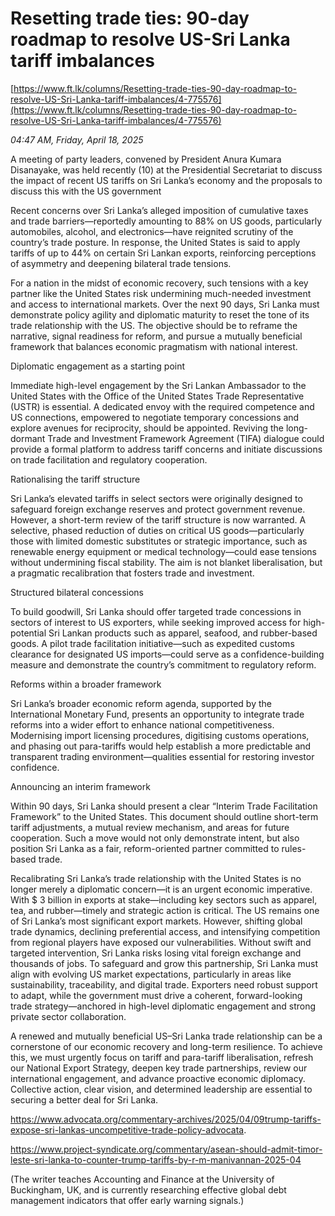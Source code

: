 # Resetting trade ties: 90-day roadmap  to resolve US-Sri Lanka tariff imbalances

[https://www.ft.lk/columns/Resetting-trade-ties-90-day-roadmap-to-resolve-US-Sri-Lanka-tariff-imbalances/4-775576](https://www.ft.lk/columns/Resetting-trade-ties-90-day-roadmap-to-resolve-US-Sri-Lanka-tariff-imbalances/4-775576)

*04:47 AM, Friday, April 18, 2025*

A meeting of party leaders, convened by President Anura Kumara Disanayake, was held recently (10) at the Presidential Secretariat to discuss the impact of recent US tariffs on Sri Lanka’s economy and the proposals to discuss this with the US government

Recent concerns over Sri Lanka’s alleged imposition of cumulative taxes and trade barriers—reportedly amounting to 88% on US goods, particularly automobiles, alcohol, and electronics—have reignited scrutiny of the country’s trade posture. In response, the United States is said to apply tariffs of up to 44% on certain Sri Lankan exports, reinforcing perceptions of asymmetry and deepening bilateral trade tensions.

For a nation in the midst of economic recovery, such tensions with a key partner like the United States risk undermining much-needed investment and access to international markets. Over the next 90 days, Sri Lanka must demonstrate policy agility and diplomatic maturity to reset the tone of its trade relationship with the US. The objective should be to reframe the narrative, signal readiness for reform, and pursue a mutually beneficial framework that balances economic pragmatism with national interest.

Diplomatic engagement as a starting point

Immediate high-level engagement by the Sri Lankan Ambassador to the United States with the Office of the United States Trade Representative (USTR) is essential. A dedicated envoy with the required competence and US connections, empowered to negotiate temporary concessions and explore avenues for reciprocity, should be appointed. Reviving the long-dormant Trade and Investment Framework Agreement (TIFA) dialogue could provide a formal platform to address tariff concerns and initiate discussions on trade facilitation and regulatory cooperation.

Rationalising the tariff structure

Sri Lanka’s elevated tariffs in select sectors were originally designed to safeguard foreign exchange reserves and protect government revenue. However, a short-term review of the tariff structure is now warranted. A selective, phased reduction of duties on critical US goods—particularly those with limited domestic substitutes or strategic importance, such as renewable energy equipment or medical technology—could ease tensions without undermining fiscal stability. The aim is not blanket liberalisation, but a pragmatic recalibration that fosters trade and investment.

Structured bilateral concessions

To build goodwill, Sri Lanka should offer targeted trade concessions in sectors of interest to US exporters, while seeking improved access for high-potential Sri Lankan products such as apparel, seafood, and rubber-based goods. A pilot trade facilitation initiative—such as expedited customs clearance for designated US imports—could serve as a confidence-building measure and demonstrate the country’s commitment to regulatory reform.

Reforms within a broader framework

Sri Lanka’s broader economic reform agenda, supported by the International Monetary Fund, presents an opportunity to integrate trade reforms into a wider effort to enhance national competitiveness. Modernising import licensing procedures, digitising customs operations, and phasing out para-tariffs would help establish a more predictable and transparent trading environment—qualities essential for restoring investor confidence.

Announcing an interim framework

Within 90 days, Sri Lanka should present a clear “Interim Trade Facilitation Framework” to the United States. This document should outline short-term tariff adjustments, a mutual review mechanism, and areas for future cooperation. Such a move would not only demonstrate intent, but also position Sri Lanka as a fair, reform-oriented partner committed to rules-based trade.

Recalibrating Sri Lanka’s trade relationship with the United States is no longer merely a diplomatic concern—it is an urgent economic imperative. With $ 3 billion in exports at stake—including key sectors such as apparel, tea, and rubber—timely and strategic action is critical. The US remains one of Sri Lanka’s most significant export markets. However, shifting global trade dynamics, declining preferential access, and intensifying competition from regional players have exposed our vulnerabilities. Without swift and targeted intervention, Sri Lanka risks losing vital foreign exchange and thousands of jobs. To safeguard and grow this partnership, Sri Lanka must align with evolving US market expectations, particularly in areas like sustainability, traceability, and digital trade. Exporters need robust support to adapt, while the government must drive a coherent, forward-looking trade strategy—anchored in high-level diplomatic engagement and strong private sector collaboration.

A renewed and mutually beneficial US–Sri Lanka trade relationship can be a cornerstone of our economic recovery and long-term resilience. To achieve this, we must urgently focus on tariff and para-tariff liberalisation, refresh our National Export Strategy, deepen key trade partnerships, review our international engagement, and advance proactive economic diplomacy. Collective action, clear vision, and determined leadership are essential to securing a better deal for Sri Lanka.

https://www.advocata.org/commentary-archives/2025/04/09trump-tariffs-expose-sri-lankas-uncompetitive-trade-policy-advocata.

https://www.project-syndicate.org/commentary/asean-should-admit-timor-leste-sri-lanka-to-counter-trump-tariffs-by-r-m-manivannan-2025-04

(The writer teaches Accounting and Finance at the University of Buckingham, UK, and is currently researching effective global debt management indicators that offer early warning signals.)

